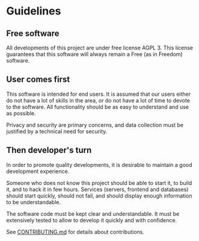 # Guidelines

## Free software

All developments of this project are under free license AGPL 3. This license guarantees that this software will
always remain a Free (as in Freedom) software.


## User comes first

This software is intended for end users. It is assumed that our users either do not have a lot of skills in 
the area, or do not have a lot of time to devote to the software. All functionality should be as easy to understand 
and use as possible.         

Privacy and security are primary concerns, and data collection must be justified by a technical need for security.   


## Then developer's turn

In order to promote quality developments, it is desirable to maintain a good development experience.      

Someone who does not know this project should be able to start it, to build it, and to hack it in few hours. Services 
(servers, frontend and databases) should start quickly, should not fail, and should display enough information to be 
understandable.  

The software code must be kept clear and understandable. It must be extensively tested to allow to develop it quickly 
and with confidence.     

See [CONTRIBUTING.md](../CONTRIBUTING.md) for details about contributions.     

